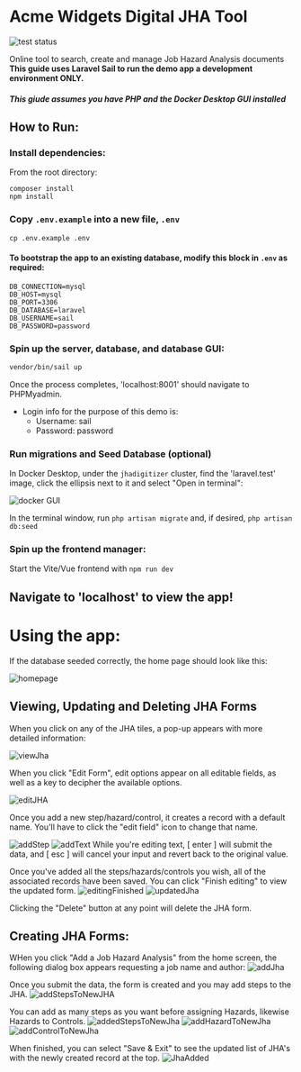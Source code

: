 # Acme Widgets Digital JHA Tool
![test status](https://github.com/BenTracyDotCom/JHADigitizer/actions/workflows/ci.yml/badge.svg)

Online tool to search, create and manage Job Hazard Analysis documents\
**This guide uses Laravel Sail to run the demo app a development environment ONLY.**

##### This giude assumes you have PHP and the Docker Desktop GUI installed

## How to Run:
### Install dependencies:
From the root directory:
```shell 
composer install
npm install
```
### Copy `.env.example` into a new file, `.env`
```shell
cp .env.example .env
```
#### To bootstrap the app to an existing database, modify this block in `.env` as required:

```
DB_CONNECTION=mysql
DB_HOST=mysql
DB_PORT=3306
DB_DATABASE=laravel
DB_USERNAME=sail
DB_PASSWORD=password
```
### Spin up the server, database, and database GUI:
``` bash
vendor/bin/sail up
```
Once the process completes, 'localhost:8001' should navigate to PHPMyadmin.
* Login info for the purpose of this demo is:
    * Username: sail
    * Password: password
 
### Run migrations and Seed Database (optional)
In Docker Desktop, under the `jhadigitizer` cluster, find the 'laravel.test' image, click the ellipsis next to it and select "Open in terminal":

![docker GUI](https://i.imgur.com/W6FKBOg.png)

In the terminal window, run `php artisan migrate` and, if desired, `php artisan db:seed`

### Spin up the frontend manager:
Start the Vite/Vue frontend with ```npm run dev```
## Navigate to 'localhost' to view the app!

# Using the app:

If the database seeded correctly, the home page should look like this:

![homepage](https://i.imgur.com/qY6W2NS.png)


## Viewing, Updating and Deleting JHA Forms
When you click on any of the JHA tiles, a pop-up appears with more detailed information:

![viewJha](https://i.imgur.com/zNWM7My.png)

When you click "Edit Form", edit options appear on all editable fields, as well as a key to decipher the available options.

![editJHA](https://i.imgur.com/vVPIGW0.png)

Once you add a new step/hazard/control, it creates a record with a default name. You'll have to click the "edit field" icon to change that name.

![addStep](https://i.imgur.com/4GYepDK.png)
![addText](https://i.imgur.com/0gm5sEd.png)
While you're editing text, [ enter ] will submit the data, and [ esc ] will cancel your input and revert back to the original value.

Once you've added all the steps/hazards/controls you wish, all of the associated records have been saved. You can click "Finish editing" to view the updated form.
![editingFinished](https://i.imgur.com/gVYCWd6.png)
![updatedJha](https://i.imgur.com/a6F4L4Y.png)

Clicking the "Delete" button at any point will delete the JHA form.

## Creating JHA Forms:

WHen you click "Add a Job Hazard Analysis" from the home screen, the following dialog box appears requesting a job name and author:
![addJha](https://i.imgur.com/kXKRfYk.png)

Once you submit the data, the form is created and you may add steps to the JHA.
![addStepsToNewJHA](https://i.imgur.com/xDsIkYg.png)

You can add as many steps as you want before assigning Hazards, likewise Hazards to Controls.
![addedStepsToNewJha](https://i.imgur.com/EzJjZbL.png)
![addHazardToNewJha](https://i.imgur.com/PAFhwtB.png)
![addControlToNewJha](https://i.imgur.com/Zgb3IP6.png)

When finished, you can select "Save & Exit" to see the updated list of JHA's with the newly created record at the top.
![JhaAdded](https://i.imgur.com/w0Qa1oo.png)